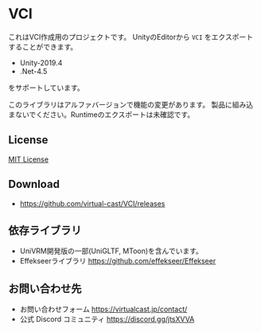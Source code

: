 # VCI

これはVCI作成用のプロジェクトです。
UnityのEditorから `VCI` をエクスポートすることができます。

* Unity-2019.4
* .Net-4.5

をサポートしています。

このライブラリはアルファバージョンで機能の変更があります。
製品に組み込まないでください。Runtimeのエクスポートは未確認です。

## License

[MIT License](./LICENSE.txt)

## Download

* https://github.com/virtual-cast/VCI/releases

## 依存ライブラリ

* UniVRM開発版の一部(UniGLTF, MToon)を含んでいます。
* Effekseerライブラリ https://github.com/effekseer/Effekseer

## お問い合わせ先
- お問い合わせフォーム https://virtualcast.jp/contact/
- 公式 Discord コミュニティ https://discord.gg/jtsXVVA

